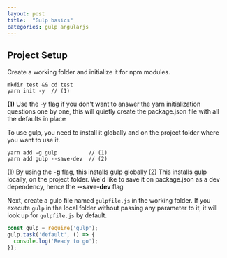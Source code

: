 ```yaml
---
layout: post
title:  "Gulp basics"
categories: gulp angularjs
---
```



  
## Project Setup

Create a working folder and initialize it for npm modules.

```
mkdir test && cd test
yarn init -y  // (1)
```
  
**(1)** Use the -y flag if you don't want to answer the yarn initialization questions one by one, this will quietly create the package.json file with all the defaults in place

To use gulp, you need to install it globally and on the project folder where you want to use it.
```
yarn add -g gulp          // (1)
yarn add gulp --save-dev  // (2)
```
(1) By using the **-g** flag, this installs gulp globally
(2) This installs gulp locally, on the project folder. We'd like to save it on package.json as a dev dependency, hence the **--save-dev** flag

Next, create a gulp file named `gulpfile.js` in the working folder. If you execute `gulp` in the local folder without passing any parameter to it, it will look up for `gulpfile.js` by default. 

```javascript
const gulp = require('gulp');
gulp.task('default', () => {
  console.log('Ready to go');
});
```







